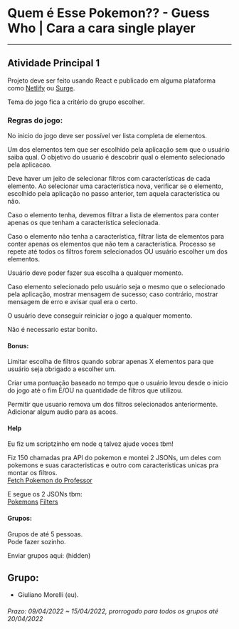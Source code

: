 # Quem é Esse Pokemon?? - Guess Who | Cara a cara single player
  
---  
  
## Atividade Principal 1  

Projeto deve ser feito usando React e publicado em alguma plataforma como [Netlify](https://www.netlify.com/) ou [Surge](https://github.com/sintaxi/surge#readme).  

Tema do jogo fica a critério do grupo escolher.  

### Regras do jogo:  
 
No inicio do jogo deve ser possível ver lista completa de elementos.  

Um dos elementos tem que ser escolhido pela aplicação sem que o usuário saiba qual. O objetivo do usuario é descobrir qual o elemento selecionado pela aplicacao.  

Deve haver um jeito de selecionar filtros com características de cada elemento. Ao selecionar uma característica nova, verificar se o elemento, escolhido pela aplicação no passo anterior, tem aquela característica ou não.  

Caso o elemento tenha, devemos filtrar a lista de elementos para conter apenas os que tenham a característica selecionada.  

Caso o elemento não tenha a característica, filtrar lista de elementos para conter apenas os elementos que não tem a característica. Processo se repete até todos os filtros forem selecionados OU usuário escolher um dos elementos.  

Usuário deve poder fazer sua escolha a qualquer momento.  

Caso elemento selecionado pelo usuário seja o mesmo que o selecionado pela aplicação, mostrar mensagem de sucesso; caso contrário, mostrar mensagem de erro e avisar qual era o certo.  

O usuário deve conseguir reiniciar o jogo a qualquer momento.  

Não é necessario estar bonito.  

#### Bonus:  

Limitar escolha de filtros quando sobrar apenas X elementos para que usuário seja obrigado a escolher um.  

Criar uma pontuação baseado no tempo que o usuário levou desde o inicio do jogo até o fim E/OU na quantidade de filtros que utilizou.  

Permitir que usuario remova um dos filtros selecionados anteriormente.
Adicionar algum audio para as acoes.  

#### Help

Eu fiz um scriptzinho em node q talvez ajude voces tbm!  

Fiz 150 chamadas pra API do pokemon e montei 2 JSONs, um deles com pokemons e suas caracteristicas e outro com caracteristicas unicas pra montar os filtros.  
[Fetch Pokemon do Professor](./fetch-pkm-do-professor/)

E segue os 2 JSONs tbm:  
[Pokemons](./fetch-pkm-do-professor/pokemons.json)
[Filters](./fetch-pkm-do-professor/filters.json)

#### Grupos:  
Grupos de até 5 pessoas.  
Pode fazer sozinho.  

Enviar grupos aqui:
(hidden)  
  
## Grupo:  
- Giuliano Morelli (eu).  

###### Prazo: 09/04/2022 ~ 15/04/2022, prorrogado para todos os grupos até 20/04/2022  
